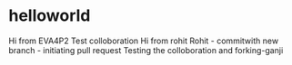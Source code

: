 # helloworld
Hi from EVA4P2
Test colloboration
Hi from rohit
Rohit - commitwith new branch - initiating pull request
Testing the colloboration and forking-ganji

